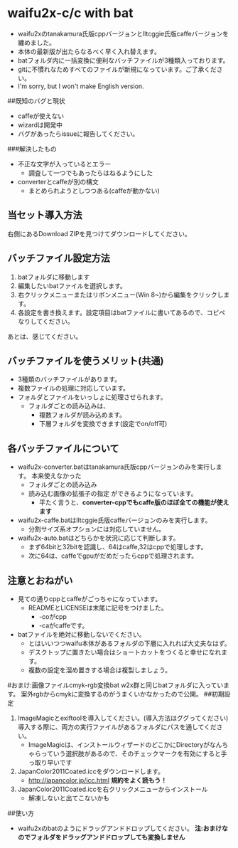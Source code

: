 # waifu2x-c/c with bat

- waifu2xのtanakamura氏版cppバージョンとlltcggie氏版caffeバージョンを纏めました。
- 本体の最新版が出たらなるべく早く入れ替えます。
- batフォルダ内に一括変換に便利なバッチファイルが3種類入っております。
- gitに不慣れなためすべてのファイルが新規になっています。ご了承ください。
- I'm sorry, but I won't make English version.

##既知のバグと現状
- caffeが使えない
- wizardは開発中
- バグがあったらissueに報告してください。

###解決したもの
- 不正な文字が入っているとエラー
    - 調査して一つでもあったらはねるようにした
- converterとcaffeが別の構文
    - まとめられようとしつつある(caffeが動かない)
    
## 当セット導入方法
右側にあるDownload ZIPを見つけてダウンロードしてください。

## バッチファイル設定方法
1. batフォルダに移動します
2. 編集したいbatファイルを選択します。
3. 右クリックメニューまたはリボンメニュー(Win 8~)から編集をクリックします。
4. 各設定を書き換えます。設定項目はbatファイルに書いてあるので、コピペなりしてください。

あとは、感じてください。

## バッチファイルを使うメリット(共通)
- 3種類のバッチファイルがあります。
- 複数ファイルの処理に対応しています。
- フォルダとファイルをいっしょに処理させられます。
  - フォルダごとの読み込みは、
    - 複数フォルダが読み込めます。
    - 下層フォルダを変換できます(設定でon/off可)
## 各バッチファイルについて
- waifu2x-converter.batはtanakamura氏版cppバージョンのみを実行します。
本来使えなかった
    - フォルダごとの読み込み
    - 読み込む画像の拡張子の指定
ができるようになっています。
        - 平たく言うと、**converter-cppでもcaffe版のほぼ全ての機能が使えます**
- waifu2x-caffe.batはlltcggie氏版caffeバージョンのみを実行します。
    - 分割サイズ系オプションには対応していません。
- waifu2x-auto.batはどちらかを状況に応じて判断します。
    - まず64bitと32bitを認識し、64はcaffe,32はcppで処理します。
    - 次に64は、caffeでgpuがだめだったらcppで処理されます。

 
## 注意とおねがい
- 見ての通りcppとcaffeがごっちゃになっています。
  - READMEとLICENSEは末尾に記号をつけました。
    - -coがcpp
    - -caがcaffeです。
- batファイルを絶対に移動しないでください。
  - とはいいつつwaifu本体があるフォルダの下層に入れれば大丈夫なはず。
  - デスクトップに置きたい場合はショートカットをつくると幸せになれます。
  - 複数の設定を溜め置きする場合は複製しましょう。

#おまけ:画像ファイルcmyk-rgb変換bat
w2x群と同じbatフォルダに入っています。
案外rgbからcmykに変換するのがうまくいかなかったので公開。
##初期設定
1. ImageMagicとexiftoolを導入してください。(導入方法はググってください)
導入する際に、両方の実行ファイルがあるフォルダにパスを通してください。
    * ImageMagicは、インストールウィザードのどこかにDirectoryがなんちゃらっていう選択肢があるので、そのチェックマークを有効にすると手っ取り早いです
2. JapanColor2011Coated.iccをダウンロードします。
    * http://japancolor.jp/icc.html **規約をよく読もう！**
3. JapanColor2011Coated.iccを右クリックメニューからインストール
    * 解凍しないと出てこないかも

##使い方
- waifu2xのbatのようにドラッグアンドドロップしてください。
**注:おまけなのでフォルダをドラッグアンドドロップしても変換しません**